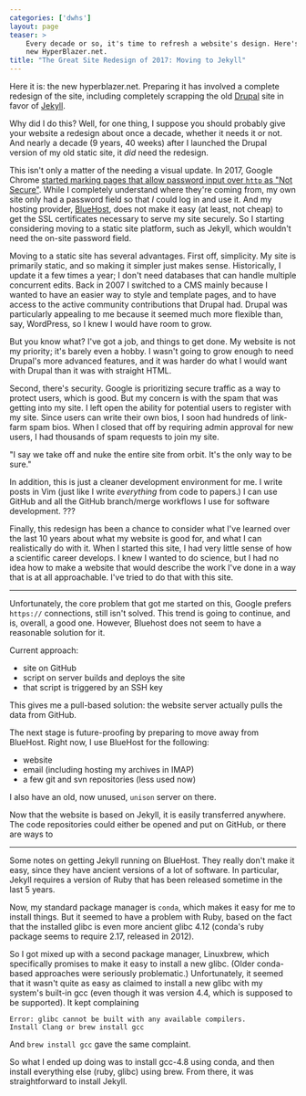 ```yaml
---
categories: ['dwhs']
layout: page
teaser: >
    Every decade or so, it's time to refresh a website's design. Here's the
    new HyperBlazer.net.
title: "The Great Site Redesign of 2017: Moving to Jekyll"
---
```


Here it is: the new hyperblazer.net. Preparing it has involved a complete
redesign of the site, including completely scrapping the old
[Drupal](http://drupal.org) site in favor of [Jekyll](http://jekyllrb.com).

Why did I do this? Well, for one thing, I suppose you should probably give
your website a redesign about once a decade, whether it needs it or not. And
nearly a decade (9 years, 40 weeks) after I launched the Drupal version of
my old static site, it *did* need the redesign.

This isn't only a matter of the needing a visual update.  In 2017, Google
Chrome [started marking pages that allow password input over `http` as "Not
Secure"][google_msg]. While I completely understand where they're coming
from, my own site only had a password field so that *I* could log in and use
it. And my hosting provider, [BlueHost](http://bluehost.com), does not make
it easy (at least, not cheap) to get the SSL certificates necessary to serve
my site securely. So I starting considering moving to a static site
platform, such as Jekyll, which wouldn't need the on-site password field.

[google_msg]: https://security.googleblog.com/2016/09/moving-towards-more-secure-web.html

Moving to a static site has several advantages. First off, simplicity. My
site is primarily static, and so making it simpler just makes sense.
Historically, I update it a few times a year; I don't need databases that
can handle multiple concurrent edits.  Back in 2007 I switched to a CMS
mainly because I wanted to have an easier way to style and template pages,
and to have access to the active community contributions that Drupal had.
Drupal was particularly appealing to me because it seemed much more flexible
than, say, WordPress, so I knew I would have room to grow.

But you know what? I've got a job, and things to get done. My website is not
my priority; it's barely even a hobby. I wasn't going to grow enough to need
Drupal's more advanced features, and it was harder do what I would want with
Drupal than it was with straight HTML.

Second, there's security. Google is prioritizing secure traffic as a way to
protect users, which is good. But my concern is with the spam that was
getting into my site. I left open the ability for potential users to
register with my site. Since users can write their own bios, I soon had
hundreds of link-farm spam bios. When I closed that off by requiring admin
approval for new users, I had thousands of spam requests to join my site.

"I say we take off and nuke the entire site from orbit. It's the only way to
be sure."

In addition, this is just a cleaner development environment for me. I write
posts in Vim (just like I write *everything* from code to papers.) I can use
GitHub and all the GitHub branch/merge workflows I use for software
development. ???

Finally, this redesign has been a chance to consider what I've learned over
the last 10 years about what my website is good for, and what I can
realistically do with it. When I started this site, I had very little sense
of how a scientific career develops. I knew I wanted to do science, but I
had no idea how to make a website that would describe the work I've done in
a way that is at all approachable. I've tried to do that with this site.

-----

Unfortunately, the core problem that got me started on this, Google prefers
`https://` connections, still isn't solved. This trend is going to continue,
and is, overall, a good one. However, Bluehost does not seem to have a
reasonable solution for it.

Current approach:

* site on GitHub
* script on server builds and deploys the site
* that script is triggered by an SSH key

This gives me a pull-based solution: the website server actually pulls the
data from GitHub. 

The next stage is future-proofing by preparing to move away from BlueHost.
Right now, I use BlueHost for the following:

* website
* email (including hosting my archives in IMAP)
* a few git and svn repositories (less used now)

I also have an old, now unused, `unison` server on there.

Now that the website is based on Jekyll, it is easily transferred anywhere.
The code repositories could either be opened and put on GitHub, or there are
ways to

---

Some notes on getting Jekyll running on BlueHost. They really don't make it
easy, since they have ancient versions of a lot of software. In particular,
Jekyll requires a version of Ruby that has been released sometime in the
last 5 years.

Now, my standard package manager is `conda`, which makes it easy for me to
install things. But it seemed to have a problem with Ruby, based on the fact
that the installed glibc is even more ancient glibc 4.12 (conda's ruby
package seems to require 2.17, released in 2012).

So I got mixed up with a second package manager, Linuxbrew, which
specifically promises to make it easy to install a new glibc. (Older
conda-based approaches were seriously problematic.) Unfortunately, it seemed
that it wasn't quite as easy as claimed to install a new glibc with my
system's built-in gcc (even though it was version 4.4, which is supposed to
be supported). It kept complaining

    Error: glibc cannot be built with any available compilers.
    Install Clang or brew install gcc

And `brew install gcc` gave the same complaint.

So what I ended up doing was to install gcc-4.8 using conda, and then
install everything else (ruby, glibc) using brew. From there, it was
straightforward to install Jekyll.
